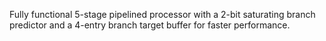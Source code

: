 Fully functional 5-stage pipelined processor with a 2-bit saturating branch predictor and a 4-entry branch target buffer for faster performance.
